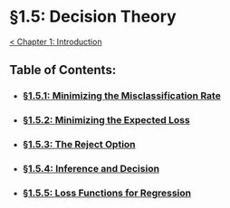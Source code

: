 # §1.5: Decision Theory
[< Chapter 1: Introduction](../README.md)

## Table of Contents:
* ### [§1.5.1: Minimizing the Misclassification Rate](./1.5.1_Minimizing-the-Misclassification-Rate.ipynb)
* ### [§1.5.2: Minimizing the Expected Loss](./1.5.2_Minimizing-the-Expected-Loss.ipynb)
* ### [§1.5.3: The Reject Option](./1.5.3_The-Reject-Option.ipynb)
* ### [§1.5.4: Inference and Decision](./1.5.4_Inference-and-Decision.ipynb)
* ### [§1.5.5: Loss Functions for Regression](./1.5.5_Loss-Functions-for-Regression.ipynb)